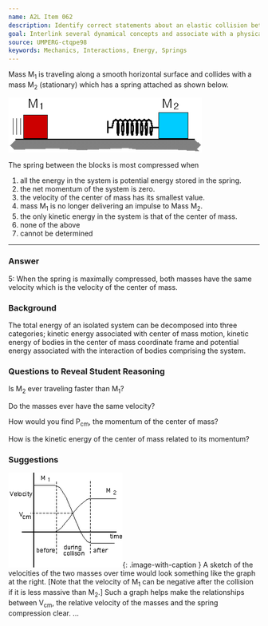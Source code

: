 ```yaml
---
name: A2L Item 062
description: Identify correct statements about an elastic collision between two bodies involving a spring between them.
goal: Interlink several dynamical concepts and associate with a physical process.
source: UMPERG-ctqpe98
keywords: Mechanics, Interactions, Energy, Springs
---
```


Mass M<sub>1</sub> is traveling along a smooth horizontal surface and
collides with a mass M<sub>2</sub> (stationary) which has a spring
attached as shown below.

![Item062_fig1.gif](../images/Item062_fig1.gif)

The spring between the blocks is most compressed when

1. all the energy in the system is potential energy stored in the spring.
2. the net momentum of the system is zero.
3. the velocity of the center of mass has its smallest value.
4. mass M<sub>1</sub> is no longer delivering an impulse to Mass M<sub>2</sub>.
5. the only kinetic energy in the system is that of the center of mass.
6. none of the above
7. cannot be determined

<hr/>

### Answer

5: When the spring is maximally compressed, both masses have the same
velocity which is the velocity of the center of mass.

### Background

The total energy of an isolated  system can be decomposed into three
categories; kinetic energy associated with center of mass motion,
kinetic energy of bodies in the center of mass coordinate frame and
potential energy associated with the interaction of bodies comprising
the system.

### Questions to Reveal Student Reasoning

Is M<sub>2</sub> ever traveling faster than M<sub>1</sub>?

Do the masses ever have the same velocity?

How would you find P<sub>cm</sub>, the momentum of the center of
mass?

How is the kinetic energy of the center of mass related to its
momentum?

### Suggestions

![Item062_fig2.gif](../images/Item062_fig2.gif){: .image-with-caption }  A
sketch of the velocities of the two masses over time would look
something like the graph at the right. [Note that the velocity of
M<sub>1</sub> can be negative after the collision if it is less massive
than M<sub>2</sub>.]  Such a graph helps make the relationships between
V<sub>cm</sub>, the relative velocity of the masses and the spring
compression clear.
...
